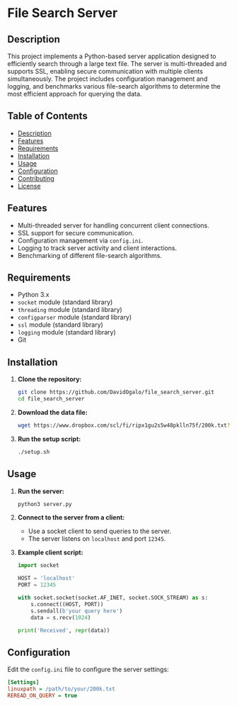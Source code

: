 # File Search Server

## Description

This project implements a Python-based server application designed to efficiently search through a large text file. The server is multi-threaded and supports SSL, enabling secure communication with multiple clients simultaneously. The project includes configuration management and logging, and benchmarks various file-search algorithms to determine the most efficient approach for querying the data.

## Table of Contents

- [Description](#description)
- [Features](#features)
- [Requirements](#requirements)
- [Installation](#installation)
- [Usage](#usage)
- [Configuration](#configuration)
- [Contributing](#contributing)
- [License](#license)

## Features

- Multi-threaded server for handling concurrent client connections.
- SSL support for secure communication.
- Configuration management via `config.ini`.
- Logging to track server activity and client interactions.
- Benchmarking of different file-search algorithms.

## Requirements

- Python 3.x
- `socket` module (standard library)
- `threading` module (standard library)
- `configparser` module (standard library)
- `ssl` module (standard library)
- `logging` module (standard library)
- Git

## Installation

1. **Clone the repository:**
    ```sh
    git clone https://github.com/DavidOgalo/file_search_server.git
    cd file_search_server
    ```

2. **Download the data file:**
    ```sh
    wget https://www.dropbox.com/scl/fi/ripx1gu2s5w48pklln75f/200k.txt?rlkey=j7l29szvqw0hlyyfhw4i4b1on&e=9&dl=0 -O 200k.txt
    ```

3. **Run the setup script:**
    ```sh
    ./setup.sh
    ```

## Usage

1. **Run the server:**
    ```sh
    python3 server.py
    ```

2. **Connect to the server from a client:**
    - Use a socket client to send queries to the server.
    - The server listens on `localhost` and port `12345`.

3. **Example client script:**
    ```python
    import socket

    HOST = 'localhost'
    PORT = 12345

    with socket.socket(socket.AF_INET, socket.SOCK_STREAM) as s:
        s.connect((HOST, PORT))
        s.sendall(b'your query here')
        data = s.recv(1024)

    print('Received', repr(data))
    ```

## Configuration

Edit the `config.ini` file to configure the server settings:

```ini
[Settings]
linuxpath = /path/to/your/200k.txt
REREAD_ON_QUERY = true
